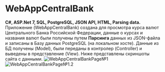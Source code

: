 # WebAppCentralBank
**C#, ASP.Net 7, SQL, PostgreSQL, JSON API, HTML, Parsing data.** Приложение (WebAppCentralBank) создана для просмотра курса валют Центрального Банка Российской Федерации, данные о курсах и названия валют были получены путем **Парсинга** данных из JSON-файла и записаны в Базу данных  PostgreSQL (на локальном хосте). Данные из БД  получены (Model), были переданы в контролер (Controller) и выведены в представление (View).
Ниже представлены скриншоты сайта с данными.
![WebAppCentralBankPage№1](https://github.com/Morzepy/WebAppCentralBank/assets/86247389/64ca80c9-9ced-4ae1-a3cd-24de1f664592)
![WebAppCentralBankPage№1.2](https://github.com/Morzepy/WebAppCentralBank/assets/86247389/4e390f14-b79a-4d4c-8260-d6649d2d4e9f)
